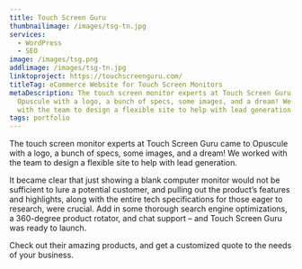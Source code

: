 ```yaml
---
title: Touch Screen Guru
thumbnailimage: /images/tsg-tn.jpg
services:
  - WordPress
  - SEO
image: /images/tsg.png
addlimage: /images/tsg-tn.jpg
linktoproject: https://touchscreenguru.com/
titleTag: eCommerce Website for Touch Screen Monitors
metaDescription: The touch screen monitor experts at Touch Screen Guru came to
  Opuscule with a logo, a bunch of specs, some images, and a dream! We worked
  with the team to design a flexible site to help with lead generation.
tags: portfolio
---
```

The touch screen monitor experts at Touch Screen Guru came to Opuscule with a logo, a bunch of specs, some images, and a dream! We worked with the team to design a flexible site to help with lead generation.

It became clear that just showing a blank computer monitor would not be sufficient to lure a potential customer, and pulling out the product’s features and highlights, along with the entire tech specifications for those eager to research, were crucial. Add in some thorough search engine optimizations, a 360-degree product rotator, and chat support – and Touch Screen Guru was ready to launch.

Check out their amazing products, and get a customized quote to the needs of your business.
